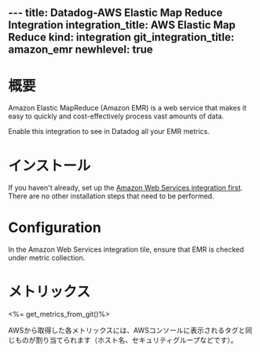 --- title: Datadog-AWS Elastic Map Reduce Integration integration_title: AWS Elastic Map Reduce kind: integration git_integration_title: amazon_emr
newhlevel: true
---

# 概要

Amazon Elastic MapReduce (Amazon EMR) is a web service that makes it easy to quickly and cost-effectively process vast amounts of data.

Enable this integration to see in Datadog all your EMR metrics.

# インストール

If you haven't already, set up the [Amazon Web Services integration first](/integrations/aws). There are no other installation steps that need to be performed.

# Configuration

In the Amazon Web Services integration tile, ensure that EMR is checked under metric collection.

# メトリックス

<%= get_metrics_from_git()%>

AWSから取得した各メトリックスには、AWSコンソールに表示されるタグと同じものが割り当てられます（ホスト名、セキュリティグループなどです）。
